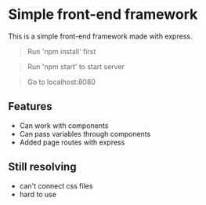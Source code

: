 # Simple front-end framework
This is a simple front-end framework made with express.

> Run 'npm install' first

> Run 'npm start' to start server

> Go to localhost:8080

## Features
- Can work with components
- Can pass variables through components
- Added page routes with express

## Still resolving
- can't connect css files
- hard to use
